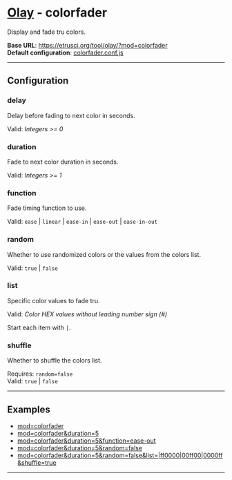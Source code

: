 # [Olay](../../README.md) - colorfader

Display and fade tru colors.

**Base URL**: <https://etrusci.org/tool/olay/?mod=colorfader>  
**Default configuration**: [colorfader.conf.js](./colorfader.conf.js)

---

## Configuration

### delay

Delay before fading to next color in seconds.

Valid: *Integers >= 0*

### duration

Fade to next color duration in seconds.

Valid: *Integers >= 1*

### function

Fade timing function to use.

Valid: `ease` | `linear` | `ease-in` | `ease-out` | `ease-in-out`

### random

Whether to use randomized colors or the values from the colors list.

Valid: `true` | `false`

### list

Specific color values to fade tru.

Valid: *Color HEX values without leading number sign (#)*

Start each item with `|`.

### shuffle

Whether to shuffle the colors list.

Requires: `random=false`  
Valid: `true` | `false`

---

## Examples

- [mod=colorfader](https://etrusci.org/tool/olay/?mod=colorfader)
- [mod=colorfader&duration=5](https://etrusci.org/tool/olay/?mod=colorfader&duration=5)
- [mod=colorfader&duration=5&function=ease-out](https://etrusci.org/tool/olay/?mod=colorfader&duration=5&function=ease-out)
- [mod=colorfader&duration=5&random=false](https://etrusci.org/tool/olay/?mod=colorfader&duration=5&random=false)
- [mod=colorfader&duration=5&random=false&list=|ff0000|00ff00|0000ff&shuffle=true](https://etrusci.org/tool/olay/?mod=colorfader&duration=5&random=false&list=|ff0000|00ff00|0000ff&shuffle=true)

---

